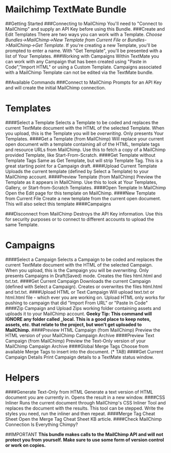 Mailchimp TextMate Bundle
===
##Getting Started
###Connecting to MailChimp
You'll need to "Connect to MailChimp" and supply an API Key before using this Bundle.
###Create and Edit Templates
There are two ways you can work with a Template. *Choose Bundles->MailChimp->New Template from Current File* or *Bundles->MailChimp->Get Template*. If you're creating a new Template, you'll be prompted to enter a name. With "Get Template", you'll be presented with a list of Your Templates.
###Working with Campaigns
Within TextMate you can work with any Campaign that has been created using "Paste in Code","Import HTML" or using a Custom Template. Campaigns associated with a MailChimp Template can not be edited via the TextMate bundle.

##Available Commands
###Connect to MailChimp
Prompts for an API Key and will create the initial MailChimp connection.

Templates
===
####Select a Template
Selects a Template to be coded and replaces the current TextMate document with the HTML of the selected Template. When you upload, this is the Template you will be *overwriting*. Only presents Your Templates.
####Get a Template (from MailChimp)
Will replace your current open document with a template containing all of the HTML, template tags and resource URLs from MailChimp. Use this to fetch a copy of a MailChimp provided Template, like Start-From-Scratch.
####Get Template without Template Tags
Same as Get Template, but will strip Template Tag. This is a great starting point for a Campaign draft.
####Upload Current Template
Uploads the current template (defined by Select a Template) to your MailChimp account.
####Preview Template (from MailChimp)
Preview the Template as it appears in MailChimp. Use this to look at Your Templates, Gallery, or Start-from-Scratch Templates.
####Open Template In MailChimp
Open the Edit page for this template on MailChimp.
####New Template from Current File
Create a new template from the current open document. This will also select this template
####Campaigns

###Disconnect from MailChimp
Destroys the API Key information. Use this for security purposes or to connect to different accounts to upload the same Template.

Campaigns
===
####Select a Campaign
Selects a Campaign to be coded and replaces the current TextMate document with the HTML of the selected Campaign. When you upload, this is the Campaign you will be *overwriting*. Only presents Campaigns in Draft(Saved) mode. Creates the files html.html and txt.txt.
####Get Current Campaign
Downloads the current Campaign (defined with Select a Campaign). Creates or overwrites the files html.html and txt.txt.
####Upload HTML or Text Campaign
Will upload text.txt or html.html file - which ever you are working on. Upload HTML only works for pushing to campaign that did "Import From URL" or "Paste In Code"
####Zip Campaign and Upload
Zips working folder containing assets and uploads it to your MailChimp account.
**Geeky Tip: This command will IGNORE any folder called \_local. This is a good place to keep notes, assets, etc. that relate to the project, but won't get uploaded to MailChimp.**
####Preview HTML Campaign (from MailChimp)
Preview the HTML version of your MailChimp Campaign Archive
####Preview Text Campaign (from MailChimp)
Preview the Text-Only version of your MailChimp Campaign Archive
####Global Merge Tags
Choose from available Merge Tags to insert into the document. (* TAB)
####Get Current Campaign Details
Print Campaign details to a TextMate status window.
   
Helpers
===
####Generate Text-Only from HTML
Generate a text version of HTML document you are currently in. Opens the result in a new window.
####CSS Inliner
Runs the current document through MailChimp's CSS Inliner Tool and replaces the document with the results. This tool can be stepped. Write the styles you need, run the inliner and then repeat.
####Merge Tag Cheat Sheet
Open the Merge Tag Cheat Sheet KB article.
####Check MailChimp Connection
Is Everything Chimpy?

##IMPORTANT
**This bundle makes calls to the MailChimp API and will not protect you from yourself. Make sure to use some form of version control or work on copies.**